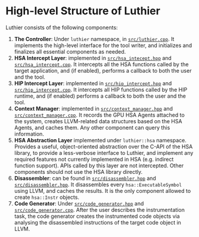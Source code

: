 # High-level Structure of Luthier
Luthier consists of the following components:

1. **The Controller**: Under ```luthier``` namespace, in [```src/luthier.cpp```](../src/luthier.cpp). It implements 
the high-level interface for the tool writer, and initializes and finalizes all essential components as needed.
2. **HSA Intercept Layer**: implemented in [```src/hsa_intecept.hpp```](../src/hsa_intercept.hpp) and 
[```src/hsa_intercept.cpp```](../src/hsa_intercept.cpp). It intercepts all the HSA functions called by the target 
application, and (if enabled), performs a callback to both the user and the tool.
3. **HIP Intercept Layer**: implemented in [```src/hip_intercept.hpp```](../src/hip_intercept.hpp) and
[```src/hip_intercept.cpp```](../src/hip_intercept.cpp). It intercepts all HIP functions called by the HIP runtime,
and (if enabled) performs a callback to both the user and the tool.
4. **Context Manager**: implemented in [```src/context_manager.hpp```](../src/context_manager.hpp) and
   [```src/context_manager.cpp```](../src/context_manager.cpp). It records the GPU HSA Agents attached to the system, 
creates LLVM-related data structures based on the HSA Agents, and caches them. Any other component can query this 
information.
5. **HSA Abstraction Layer** implemented under ```luthier::hsa``` namespace. Provides a useful, 
object-oriented abstraction over the C-API of the HSA library, to provide a less-verbose interface to Luthier, 
and implement any required features not currently implemented in HSA (e.g. indirect function support). 
APIs called by this layer are not intercepted. Other components should not use the HSA library directly.
6. **Disassembler**: can be found in [```src/disassembler.hpp```](../src/disassembler.hpp) and 
[```src/disassembler.hpp```](../src/disassembler.cpp). It disassembles every ```hsa::ExecutableSymbol``` using LLVM, 
and caches the results. It is the only component allowed to create ```hsa::Instr``` objects. 
7. **Code Generator**: Under [```src/code_generator.hpp```](../src/code_generator.hpp) and 
[```src/code_generator.cpp```](../src/code_generator.cpp). After the user describes the instrumentation task, 
the code generator creates the instrumented code objects via analysing the disassembled instructions of the target code
object in LLVM.


[//]: # (   - HIP/HSA API tables are automatically generated via the python ```hip_intercept_gen.py``` and)

[//]: # (     ```hsa_intecept_gen.py```.)

[//]: # (   - As of right now, HIP uses ```dlsym``` to capture necessary HIP APIs. We are in the process of migrating to)

[//]: # (     Gotcha, to provide a dynamic way of turning unnecessary API captures on/off. HIP API tables are promised)

[//]: # (     in ROCm 6.0+.)

[//]: # (   - HSA uses the ```libroctool.so``` to capture the HSA API table. Dynamically turning capturing on/off is)

[//]: # (     currently being worked on.)